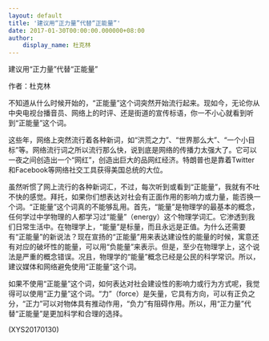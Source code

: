 ```yaml
---
layout: default
title: '建议用“正力量”代替“正能量”'
date: 2017-01-30T00:00:00.000000+08:00
author:
    display_name: 杜克林
---
```


建议用“正力量”代替“正能量”

作者：杜克林

不知道从什么时候开始的，“正能量”这个词突然开始流行起来。现如今，无论你从中央电视台播音员、网络上的时评、还是街道的宣传标语，你一不小心就看到听到“正能量”这个词。

这些年，网络上突然流行着各种新词，如“洪荒之力”、“世界那么大”、“一个小目标”等。网络流行词之所以流行那么快，说到底是网络的传播力太强大了。它可以一夜之间创造出一个“网红”，创造出巨大的品网红经济。特朗普也是靠着Twitter和Facebook等网络社交工具获得美国总统的大位。

虽然听惯了网上流行的各种新词汇，不过，每次听到或看到“正能量”，我就有不吐不快的感觉。拜托，如果你们想表达对社会有正面作用的影响力或力量，能否换一个词。“正能量”这个词真的不能够乱用。首先，“能量”是物理学的最基本的概念，任何学过中学物理的人都学习过“能量”（energy）这个物理学词汇。它渗透到我们日常生活中。在物理学上，“能量”是标量，而且永远是正值。为什么还需要有“正能量”的新说法？现在宣扬的“正能量”用来表达建设性的能量的时候，寓意还有对应的破坏性的能量，可以用“负能量”来表示。但是，至少在物理学上，这个说法是严重的概念错误。况且，物理学的“能量”概念已经是公民的科学常识。所以，建议媒体和网络避免使用“正能量”这个词。

如果不使用“正能量”这个词，如何表达对社会建设性的影响力或行为方式呢，我觉得可以使用“正力量”这个词。“力”（force）是矢量，它具有方向，可以有正负之分，“正力”可以对物体具有推动作用，“负力”有阻碍作用。所以，用“正力量”代替“正能量”是更加科学和合理的选择。

(XYS20170130)

